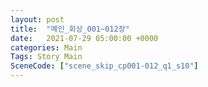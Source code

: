 ```yaml
---
layout: post
title:  "메인_회상_001~012장"
date:   2021-07-29 05:00:00 +0000
categories: Main
Tags: Story Main
SceneCode: ["scene_skip_cp001-012_q1_s10"]
---
```

